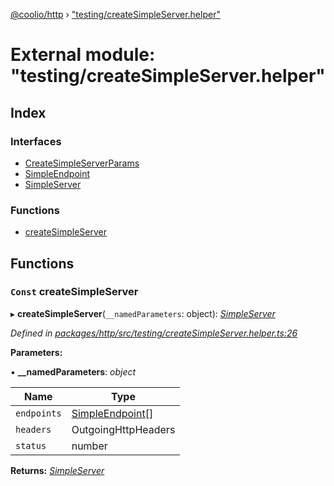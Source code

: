 [@coolio/http](../README.md) › ["testing/createSimpleServer.helper"](_testing_createsimpleserver_helper_.md)

# External module: "testing/createSimpleServer.helper"

## Index

### Interfaces

* [CreateSimpleServerParams](../interfaces/_testing_createsimpleserver_helper_.createsimpleserverparams.md)
* [SimpleEndpoint](../interfaces/_testing_createsimpleserver_helper_.simpleendpoint.md)
* [SimpleServer](../interfaces/_testing_createsimpleserver_helper_.simpleserver.md)

### Functions

* [createSimpleServer](_testing_createsimpleserver_helper_.md#const-createsimpleserver)

## Functions

### `Const` createSimpleServer

▸ **createSimpleServer**(`__namedParameters`: object): *[SimpleServer](../interfaces/_testing_createsimpleserver_helper_.simpleserver.md)*

*Defined in [packages/http/src/testing/createSimpleServer.helper.ts:26](https://github.com/headline-1/coolio/blob/32658f8/packages/http/src/testing/createSimpleServer.helper.ts#L26)*

**Parameters:**

▪ **__namedParameters**: *object*

Name | Type |
------ | ------ |
`endpoints` | [SimpleEndpoint](../interfaces/_testing_createsimpleserver_helper_.simpleendpoint.md)[] |
`headers` | OutgoingHttpHeaders |
`status` | number |

**Returns:** *[SimpleServer](../interfaces/_testing_createsimpleserver_helper_.simpleserver.md)*
